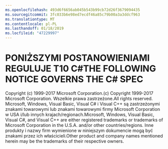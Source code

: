 ```yaml
---
ms.openlocfilehash: 493d6f6656ab045b543b99cb72d26f3679094435
ms.sourcegitcommit: 3fc033b6e98ed7ecdf46a85c79b00a3a3ddcf963
ms.translationtype: MT
ms.contentlocale: pl-PL
ms.lasthandoff: 01/18/2019
ms.locfileid: "47229997"
---
```

<a name="the-following-notice-governs-the-c-spec"></a><span data-ttu-id="fae64-101">PONIŻSZYMI POSTANOWIENIAMI REGULUJE T10 C#</span><span class="sxs-lookup"><span data-stu-id="fae64-101">THE FOLLOWING NOTICE GOVERNS THE C# SPEC</span></span>
=====

<span data-ttu-id="fae64-102">Copyright (c) 1999-2017 Microsoft Corporation.</span><span class="sxs-lookup"><span data-stu-id="fae64-102">(c) Copyright 1999-2017 Microsoft Corporation.</span></span> <span data-ttu-id="fae64-103">Wszelkie prawa zastrzeżone.</span><span class="sxs-lookup"><span data-stu-id="fae64-103">All rights reserved.</span></span>
<span data-ttu-id="fae64-104">Microsoft, Windows, Visual Basic, Visual C# i Visual C++ są zastrzeżonymi znakami towarowymi lub znakami towarowymi firmy Microsoft Corporation w USA i/lub innych krajach/regionach.</span><span class="sxs-lookup"><span data-stu-id="fae64-104">Microsoft, Windows, Visual Basic, Visual C#, and Visual C++ are either registered trademarks or trademarks of Microsoft Corporation in the U.S.A. and/or other countries/regions.</span></span>
<span data-ttu-id="fae64-105">Inne produkty i nazwy firm wymienione w niniejszym dokumencie mogą być znakami przez ich właścicieli.</span><span class="sxs-lookup"><span data-stu-id="fae64-105">Other product and company names mentioned herein may be the trademarks of their respective owners.</span></span>
